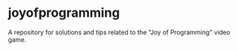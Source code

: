 # joyofprogramming
A repository for solutions and tips related to the "Joy of Programming" video game.
